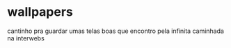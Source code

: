 # wallpapers
cantinho pra guardar umas telas boas que encontro pela infinita caminhada na interwebs
